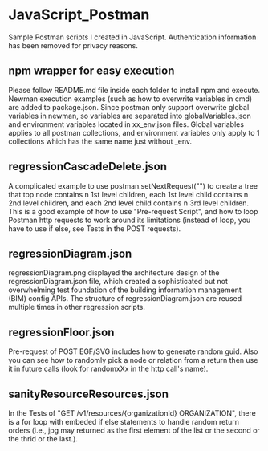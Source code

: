 # JavaScript_Postman
Sample Postman scripts I created in JavaScript. Authentication information has been removed for privacy reasons.

## npm wrapper for easy execution
Please follow README.md file inside each folder to install npm and execute. Newman execution examples (such as how to overwrite variables in cmd) are added to package.json. Since postman only support overwrite global variables in newman, so variables are separated into globalVariables.json and environment variables located in xx_env.json files. Global variables applies to all postman collections, and environment variables only apply to 1 collections which has the same name just without _env.

## regressionCascadeDelete.json
A complicated example to use postman.setNextRequest("") to create a tree that top node contains n 1st level children, each 1st level child contains n 2nd level children, and each 2nd level child contains n 3rd level children. This is a good example of how to use "Pre-request Script", and how to loop Postman http requests to work around its limitations (instead of loop, you have to use if else, see Tests in the POST requests).

## regressionDiagram.json
regressionDiagram.png displayed the architecture design of the regressionDiagram.json file, which created a sophisticated but not overwhelming test foundation of the building information management (BIM) config APIs. The structure of regressionDiagram.json are reused multiple times in other regression scripts.

## regressionFloor.json
Pre-request of POST EGF/SVG includes how to generate random guid. Also you can see how to randomly pick a node or relation from a return then use it in future calls (look for randomxXx in the http call's name).

## sanityResourceResources.json
In the Tests of "GET /v1/resources/{organizationId} ORGANIZATION", there is a for loop with embeded if else statements to handle random return orders (i.e., jpg may returned as the first element of the list or the second or the thrid or the last.).